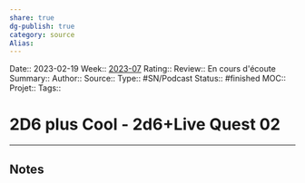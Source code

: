 ```yaml
---
share: true 
dg-publish: true
category: source
Alias:
---
```

Date:: 2023-02-19
Week:: [2023-07](../week/2023-07.md)
Rating::
Review:: En cours d'écoute
Summary:: 
Author::
Source:: 
Type:: #SN/Podcast 
Status:: #finished 
MOC::
Projet:: 
Tags:: 

# 2D6 plus Cool - 2d6+Live Quest 02


***

## Notes
